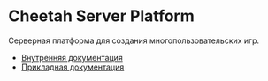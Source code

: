 # Cheetah Server Platform

Серверная платформа для создания многопользовательских игр.

- [Внутренняя документация](docs/private/index.md)
- [Прикладная документация](docs/public/index.md)
